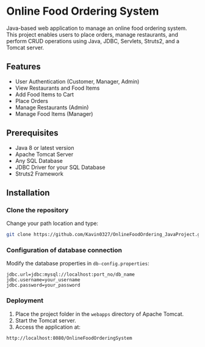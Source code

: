 # Online Food Ordering System
Java-based web application to manage an online food ordering system. This project enables users to place orders, manage restaurants, and perform CRUD operations using Java, JDBC, Servlets, Struts2, and a Tomcat server.

## Features
- User Authentication (Customer, Manager, Admin)
- View Restaurants and Food Items
- Add Food Items to Cart
- Place Orders
- Manage Restaurants (Admin)
- Manage Food Items (Manager)

## Prerequisites
* Java 8 or latest version
* Apache Tomcat Server
* Any SQL Database
* JDBC Driver for your SQL Database
* Struts2 Framework

## Installation
### Clone the repository
Change your path location and type:
```bash
git clone https://github.com/Kavin0327/OnlineFoodOrdering_JavaProject.git
```

### Configuration of database connection
Modify the database properties in `db-config.properties`:
```
jdbc.url=jdbc:mysql://localhost:port_no/db_name
jdbc.username=your_username
jdbc.password=your_password
```

### Deployment
1. Place the project folder in the `webapps` directory of Apache Tomcat.
2. Start the Tomcat server.
3. Access the application at:
```
http://localhost:8080/OnlineFoodOrderingSystem
```


